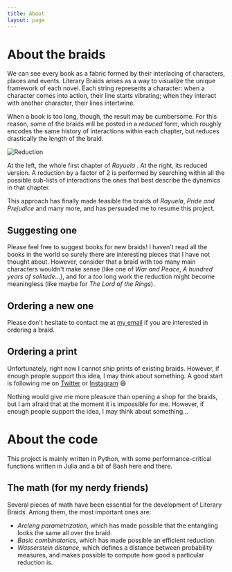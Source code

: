 ```yaml
---
title: About
layout: page
---
```

# About the braids

We can see every book as a fabric formed by their interlacing of characters, places and events. Literary Braids arises as a way to visualize the unique framework of each novel. Each string represents a character: when a character comes into action, their line starts vibrating; when they interact with another character, their lines intertwine.

When a book is too long, though, the result may be cumbersome. For this reason, some of the braids will be posted in a *reduced* form, which roughly encodes the same history of interactions within each chapter, but reduces drastically the length of the braid. 


![Reduction](../assets/images/about_reduced.png)
<figcaption class="caption">At the left, the whole first chapter of <i>Rayuela </i>. At the right, its reduced version. A reduction by a factor of 2 is performed by searching within all the possible sub-lists of interactions the ones that best describe the dynamics in that chapter. </figcaption>

This approach has finally made feasible the braids of *Rayuela*, *Pride and Prejudice* and many more, and has persuaded me to resume this project. 

## Suggesting one

Please feel free to suggest books for new braids! I haven't read all the books in the world so surely there are interesting pieces that I have not thought about. However, consider that a braid with too many main characters wouldn't make sense (like one of *War and Peace*, *A hundred years of solitude*...), and for a *too* long work the reduction might become meaningless (like maybe for *The Lord of the Rings*). 

## Ordering a new one

Please don't hesitate to contact me at <a href="mailto:bookbraids@gmail.com">my email</a> if you are interested in ordering a braid. 

## Ordering a print

Unfortunately, right now I cannot ship prints of existing braids. However, if enough people support this idea, I may think about something. A good start is following me on <a href="https://twitter.com/literarybraids">Twitter</a> or <a href="https://instagram.com/literarybraids">Instagram</a> :smile:

Nothing would give me more pleasure than opening a shop for the braids, but I am afraid that at the moment it is impossible for me. However, if enough people support the idea, I may think about something... 

# About the code

This project is mainly written in Python, with some performance-critical functions written in Julia and a bit of Bash here and there. 

## The math (for my nerdy friends)

Several pieces of math have been essential for the development of Literary Braids. Among them, the most important ones are:

* *Arcleng parametrization*, which has made possible that the entangling looks the same all over the braid. 
* *Basic combinatorics*, which has made possible an efficient reduction.
* *Wasserstein distance*, which defines a distance between probability measures, and makes possible to compute how good a particular reduction is. 
